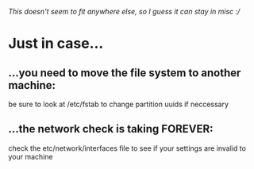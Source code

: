 *This doesn't seem to fit anywhere else, so I guess it can stay in misc :/*

# Just in case...

## ...you need to move the file system to another machine:
be sure to look at /etc/fstab to change partition uuids if neccessary

## ...the network check is taking FOREVER:
check the etc/network/interfaces file to see if your settings are invalid to your machine